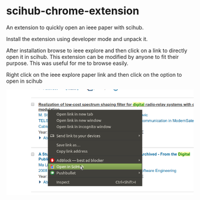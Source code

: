 # scihub-chrome-extension
An extension to quickly open an ieee paper with scihub.
 
Install the extension using developer mode and unpack it.
 
After installation browse to ieee explore and then click on a link to directly open it in scihub. This extension can be modified by anyone to fit their purpose. This was useful for me to browse easily.

Right click on the ieee explore paper link and then click on the option to open in scihub

![Image description](https://github.com/vignesh98/scihub-chrome-extension/blob/master/images/readme-images(notuseful)/open%20in%20scihub.png?raw=true)


